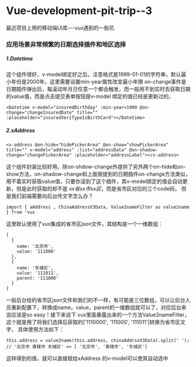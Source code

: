 # Vue-development-pit-trip--3
最近项目上用的移动端UI库---vux遇到的一些坑

### 应用场景非常频繁的日期选择插件和地区选择

##### 1.Datetime
这个组件很好，v-model绑定好之后，注意格式是1999-01-01的字符串，默认最小年份是2000年，这里需要设置min-year属性改变最小年限
on-change事件是日期插件弹出后，每滚动年月日任意一个都会触发，而一般用不到实时去获取日期的value值，而是点击提交表单按钮是v-model
绑定的值已经是更新过的。
```
<Datetime v-model="insuredBirthday" :min-year=1900 @on-change="changeInsuredDate" title="" :placeholder="insuredVeriTypeIsBirthCard"></Datetime>
```



##### 2.xAddress
```
<x-address @on-hide="hidePickerArea" @on-show="showPickerArea" title="" v-model="address" :list="addressData" @on-shadow-change="changePickerArea" :placeholder="addressLabel"></x-address>
```
这个组件封装比较好用，除on-shdow-change外提供了另外两个on-hide和on-show方法，on-shadow-change和上面我提到的日期插件on-change方法类似，
用不着实时获取value值，只要你滚到了这个插件，其v-model绑定的值会自动更新，但是此时获取的却不是 *xx省xx市xx区*，而是省市区对应的三个code码，
但是我们前端需要向后台传文字怎么办？

```
import { aAddress , ChinaAddressV3Data, Value2nameFilter as value2name } from 'vux
```
这里默认使用了vux集成的省市区json文件，其结构是一个一维数组：
```
[
  {
    name: '北京市',
    value: '111000'
  },
  {
    name: '东城区',
    value: '111011',
    parent: '111000'
  }
]
```
一般后台给的省市区json文件和我们的不一样，有可能是三位数组，可以让后台人员重新配置下，转换成name，value，parent的一维数组就可以了，对应后台来说应该是so easy！接下来说下 vux里面暴露出来的一个方法Value2nameFilter，这个就是用了将我们选择后获取的['1110000', '111000', '111011']转换为省市区文字，
具体使用方法如下：
```
this.address = value2name(this.address, chinaAddrssV3Data).split(' '); // '北京市 直辖市 东城区' => [ '北京市', '直辖市', '东城区']
```
这样得到的值，就可以直接赋给xAddress 的v-model可以使其自动选中
